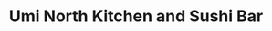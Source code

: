---
layout: place
title: "Umi North Kitchen and Sushi Bar"
permalink: /washington/spokane/umi-north-kitchen-and-sushi-bar.html
stateAbbr: WA
stateName: Washington
cityName: Spokane
seo:
  name: "Umi North Kitchen and Sushi Bar"
  type: Restaurant
  links: https://umispokane.com/
description: "Looking for sushi in Spokane, Washington? Check out Umi North Kitchen and Sushi Bar for a delightful Japanese dining experience. Enjoy a variety of sushi and..."
place_id: ChIJY-G0-WgdnlQRoc8HK9rLemU
photos:
  - name: >-
      places/ChIJY-G0-WgdnlQRoc8HK9rLemU/photos/AeeoHcIf-QB7k7bUH5vBo5wXTLzYWv9Ca4F_ePRRDfGFn4MiiXZr9sZjCn--EBCBBlQZ47q4NlRJb5Kj0Kl1EH63gnzVFlzagAXj1jg5C1CXD4XtSLDPNlBcN6SBJDJXcCsLJFkSDcCB_jAX9pOuY0PhbLN1dOskHRAc6p9W-QPyxbK1ddiv9lAp2aJiqF8vcTsK6VB-5r8hbcjysQ1_R6ixd1b6E6wZvrz7c9N3shzZodsaCifH8qkBAfZuRC4iW4coFaBD4Ko7_s0aOiu2RYlITSHA0RlFO2VghPYKK7_4VK1u3g
    widthPx: 3024
    heightPx: 4032
    authorAttributions:
      - displayName: Umi North Kitchen and Sushi Bar
        uri: https://maps.google.com/maps/contrib/112521193817652678069
        photoUri: >-
          https://lh3.googleusercontent.com/a-/ALV-UjUIeJLVyOn5dH2-Bc9wY6m96UCB43oqL-7j7Fm2x75ZlnZSx0E=s100-p-k-no-mo
    flagContentUri: >-
      https://www.google.com/local/imagery/report/?cb_client=maps_api_places.places_api&image_key=!1e10!2sAF1QipOfvVb7sbeVO2RjivqCwNzDpIqyt1zH6gQED9tE&hl=en-US
    googleMapsUri: >-
      https://www.google.com/maps/place//data=!3m4!1e2!3m2!1sAF1QipOfvVb7sbeVO2RjivqCwNzDpIqyt1zH6gQED9tE!2e10!4m2!3m1!1s0x549e1d68f9b4e163:0x657acbda2b07cfa1
  - name: >-
      places/ChIJY-G0-WgdnlQRoc8HK9rLemU/photos/AeeoHcJw9o2yDK8txF0AuuF_mZEritn3-3ybojqQyKBDDSY8SF6GdMe122mHzl2Yqu4198JXL0m-HNngx3NGL63WlEtBpeA6ZVSOr_fbkhAP5HFsQihyJWaE1E3tRtLEGb_YceOE1cXUNYjNoGzXP-gVKilbU6qG-wBF4hYNIcI5SEC7b4lpmaUg3mkjxVgDTt3-DIqCghbeM0r1j0H3XhkG31szs7xOT16uVkvEzAN204QGF--WHqI_v9yIQ8zbO-xrqNexKbhixHhHaeN7eed0f8LjOK0QExGyIcXP1b6olHieag
    widthPx: 3831
    heightPx: 4788
    authorAttributions:
      - displayName: Umi North Kitchen and Sushi Bar
        uri: https://maps.google.com/maps/contrib/112521193817652678069
        photoUri: >-
          https://lh3.googleusercontent.com/a-/ALV-UjUIeJLVyOn5dH2-Bc9wY6m96UCB43oqL-7j7Fm2x75ZlnZSx0E=s100-p-k-no-mo
    flagContentUri: >-
      https://www.google.com/local/imagery/report/?cb_client=maps_api_places.places_api&image_key=!1e10!2sAF1QipOxYowEAWfJbOps5gPphdI9GXJ-P_j-Sw5hLa1s&hl=en-US
    googleMapsUri: >-
      https://www.google.com/maps/place//data=!3m4!1e2!3m2!1sAF1QipOxYowEAWfJbOps5gPphdI9GXJ-P_j-Sw5hLa1s!2e10!4m2!3m1!1s0x549e1d68f9b4e163:0x657acbda2b07cfa1
  - name: >-
      places/ChIJY-G0-WgdnlQRoc8HK9rLemU/photos/AeeoHcJO5apFDXu1QQsL-zON5vzOY1xIasIX9VhHHN6lymbXfqIrzeof5YcrLpm7xi7SHhryfey45103qbg860bApvkZMizrMvFyrtLXo8Mm01k5uCf5psE7id867FzNFpOCMNYkSP5T5VLqsNa_0PUjuZ8UI5mGE8eyk25-Z9MOPUlQJ1WBxpYIAZ9jwKkjTTvZ86Uy8ErikeWtMs9i2_I0KdvOgrps7HhWUbRSXxQpaZ-ukCMj9VrvMP_jd85USX7q2FsGdaIUKRusq561Dsr1B2DvwgfBsaYa8e77IV874evixY8gyATLcJlepkMDUPz1PNS6v2_iPdvnC9zbjya_fyRJQQvnSqt3WdYgTadNRpWwEJgwJzpKKRrBsB4f-0WRrz4Kjnx59G5vOLDat6qI0538yUzkFKx1liNb83xfTcmP2kkVUq0nrt2INFrEOiQU
    widthPx: 4000
    heightPx: 1848
    authorAttributions:
      - displayName: Alaina Danae
        uri: https://maps.google.com/maps/contrib/104510833077530952889
        photoUri: >-
          https://lh3.googleusercontent.com/a-/ALV-UjUC8JzagLv4mYyBjfvR5UKRHqFehIvKBlZo7pqU04QsgaNtuaVk=s100-p-k-no-mo
    flagContentUri: >-
      https://www.google.com/local/imagery/report/?cb_client=maps_api_places.places_api&image_key=!1e10!2sCIABIhAGbyfQ8wtcCmf0iDsAAs9q&hl=en-US
    googleMapsUri: >-
      https://www.google.com/maps/place//data=!3m4!1e2!3m2!1sCIABIhAGbyfQ8wtcCmf0iDsAAs9q!2e10!4m2!3m1!1s0x549e1d68f9b4e163:0x657acbda2b07cfa1
  - name: >-
      places/ChIJY-G0-WgdnlQRoc8HK9rLemU/photos/AeeoHcJxikVQiXQaH4ip7lxQlpasztxt4LiRasP1hakJ940yxGOUlVFEbW3qjHOLyFQPO7h6KqAJG686WcYbgDdEirNi2FwxO2UiGXmtRNydfZat7HOoIj_pNSVU-qp4rZ6b58dLQmr1bmZHgDFrxZTOMr9Zp8nn1WIEkkVVxoYsebzD64S25Mp9MAC7rFw1K_vrXTkB1Nl_fznmBdY_HoZ27DEHNoxyDccl9kwvpM6ckg2vDMfxXnUuGbySPvOT2inRqMmIp-Fm_rnnBWsewGJ-u4B1gfD06Wd4NpNFvEe77u-7I9DA1OerLQCcZUy_akP3Vx8F2yQez7Uf-kURFYqeR8Qe35-MZZHedTDLkiNkMcy755dqa_0dQ-QkoD_C0EBTB0lUjf1uTu-N1emi8mKNhTSE1YndOfnsRXe4ndYwcBLzeQ
    widthPx: 3472
    heightPx: 4624
    authorAttributions:
      - displayName: Marina Aniram
        uri: https://maps.google.com/maps/contrib/104883892880054387124
        photoUri: >-
          https://lh3.googleusercontent.com/a/ACg8ocLROw1THhjyP6JvIMBUpXBU9rFcgWBiSH-e0p1f3F3bAnPuNA=s100-p-k-no-mo
    flagContentUri: >-
      https://www.google.com/local/imagery/report/?cb_client=maps_api_places.places_api&image_key=!1e10!2sCIHM0ogKEICAgMDg-bjgTQ&hl=en-US
    googleMapsUri: >-
      https://www.google.com/maps/place//data=!3m4!1e2!3m2!1sCIHM0ogKEICAgMDg-bjgTQ!2e10!4m2!3m1!1s0x549e1d68f9b4e163:0x657acbda2b07cfa1
  - name: >-
      places/ChIJY-G0-WgdnlQRoc8HK9rLemU/photos/AeeoHcK_QTpPf8eMBdpe4oDIs2nYeziQjyF3-4Lusm4N7J3N1bmrEYeKlFDiiGyTrZ1b8FKeNgXNnGpFbGg1k3S88uynMto7EBjf6EcfEOSE3GiSnPhU-S5uvOyIqhKCDOQo4IT1FpV7pfOGLa3KrBI6sXPRg_sVhjBR2mB3B221UUyz-yl_VmAGkPchQ1vyZ3FoLBJZ35QWpowbSBjZ-Jmrf4ARvUiAfBTnyJvNZuv7MCl3Nfuw8K7t2MsFUteQcfWrYTd6rPZgNdi3i4JpJchNoYd1GngtbxvF1EnvweAX9muP6m5GS5QWJLi0AjyJJcp65Z-fD7S1GkFYt8iQS5q0EQ3fS7--0wlEaiHWzTeclWVAj2Qv3B5RdfyyhcwcUUE9E8llYcsNalx1kLb4-MTqmQqLobSuKmQy5Adoe3Ixc6s
    widthPx: 3024
    heightPx: 4032
    authorAttributions:
      - displayName: Jen B
        uri: https://maps.google.com/maps/contrib/113699806659399754581
        photoUri: >-
          https://lh3.googleusercontent.com/a/ACg8ocJPcfBuxhW4s9OpNZi2FQAXt3cOuEibk53--SMUXUDLnS_6N9dH=s100-p-k-no-mo
    flagContentUri: >-
      https://www.google.com/local/imagery/report/?cb_client=maps_api_places.places_api&image_key=!1e10!2sCIHM0ogKEICAgIDj3pfyRA&hl=en-US
    googleMapsUri: >-
      https://www.google.com/maps/place//data=!3m4!1e2!3m2!1sCIHM0ogKEICAgIDj3pfyRA!2e10!4m2!3m1!1s0x549e1d68f9b4e163:0x657acbda2b07cfa1
  - name: >-
      places/ChIJY-G0-WgdnlQRoc8HK9rLemU/photos/AeeoHcJlFYl955uRqbXNvh9BD51e5rqakNBRV3JyLjYeoJL5oNZE7Qp3PCf77XLc7SPb_e-AKwEmW68KmimGATB6rp6a_s_VyVufE-ED5wpDH-iaBRfh5-cLmnKCDSeTJgAhXS1cyVEHKkFBkTV-WVxcYniWPwZzSnce_05JvLuoyNt4TGF6-w0qVt8_0YyWNzb-I2xE5sYqErBWFkS68AikIhT8xJDVt4WHMXhyxpoqBKXwU9hSrL2gP_f0J3HxOAU6f9w4kgr2g8ZIy4yA8-hhOwTnoAInetY9iPyIbdLWgmO_5PHr9Np5IVzOevl3xd7vsq3MgnH0HuwKLDZ0ALMJtSLTRe0WhLplKYTpxFI2pqSVF7wpP-Jbswp_0my7BAmiaYv1kBMobctWJBdBTn7CFEvWxbnF_HfBIZp90E62Iyg
    widthPx: 3024
    heightPx: 4032
    authorAttributions:
      - displayName: ZT W
        uri: https://maps.google.com/maps/contrib/100391547139246317330
        photoUri: >-
          https://lh3.googleusercontent.com/a-/ALV-UjWapeGizfGWqoAvHfR1nno4s4_2o077XsM4ClynosirlZvEIC83=s100-p-k-no-mo
    flagContentUri: >-
      https://www.google.com/local/imagery/report/?cb_client=maps_api_places.places_api&image_key=!1e10!2sCIHM0ogKEICAgMCAmubrAQ&hl=en-US
    googleMapsUri: >-
      https://www.google.com/maps/place//data=!3m4!1e2!3m2!1sCIHM0ogKEICAgMCAmubrAQ!2e10!4m2!3m1!1s0x549e1d68f9b4e163:0x657acbda2b07cfa1
  - name: >-
      places/ChIJY-G0-WgdnlQRoc8HK9rLemU/photos/AeeoHcIZOkcJTuX-CwC9LBU0-OxqAoH74AyqKkTeokl1P4Os7wctbIJ2ZGJbPDdUJnwtz7cOVrOU2HgsRzoB1w7jQESsVAdtaTbZs1zwKcV36F45HwbS9TbmfplzUUarUknDQ6eJNGZVjQIdcUjAnJ8FF8LGJoGXYaOdmLNVLVgnyTUkC5jvRXM6D7VpO7IaTA2RwMRN5a3-C7Zq5V8nCe63r9phHuMX_qfv2DlGfD4U_ErhIBXo1OpYMdvs-hmkFvrc9zjNupln_sbPBUsRjvH2bHneYY4u60n5Q4IPXmt85w3LB9qT8o62WohTaQ-h2IIzP9AZQ-Mud9EUgoIjP2xowKNeEdWugnx5uwWNOAObvTiF8Cl0GebzufH7zb87m9tCSyxwooanuWd3BKBKbDnb92vVHF1rF9AYMDhAV67IaCGa9Kk
    widthPx: 3274
    heightPx: 2801
    authorAttributions:
      - displayName: Jen B
        uri: https://maps.google.com/maps/contrib/113699806659399754581
        photoUri: >-
          https://lh3.googleusercontent.com/a/ACg8ocJPcfBuxhW4s9OpNZi2FQAXt3cOuEibk53--SMUXUDLnS_6N9dH=s100-p-k-no-mo
    flagContentUri: >-
      https://www.google.com/local/imagery/report/?cb_client=maps_api_places.places_api&image_key=!1e10!2sCIHM0ogKEICAgIDj3pfyhAE&hl=en-US
    googleMapsUri: >-
      https://www.google.com/maps/place//data=!3m4!1e2!3m2!1sCIHM0ogKEICAgIDj3pfyhAE!2e10!4m2!3m1!1s0x549e1d68f9b4e163:0x657acbda2b07cfa1
  - name: >-
      places/ChIJY-G0-WgdnlQRoc8HK9rLemU/photos/AeeoHcLUgBBYW25LY7wT8B_f1AU8j0nTigcSkTTEtiER_067rBhgE4ndruCYUHKfoM5dFvqyoavdo_ExmuTUI2o1CB7WjMjHXdEKq3DpcCDNZTj7T6tdyj3tE8Xn_njyMU7IeqKoasSgkIwMaEkMRO_s_LQsHew3zQ6D7cpzVCusUsn63x4gct3W2wX91DY56uRe78LrUzYn3T3y3UF0xH7g1BEKzcFlPWE0P5Nr6ADvd3IClc6-3D0Ijiqwo8hTxQbN-D-MhC6nzk4gF8BYFErSMkycaYFNVQP58s5FpxsIc5O69Q
    widthPx: 4800
    heightPx: 3255
    authorAttributions:
      - displayName: Umi North Kitchen and Sushi Bar
        uri: https://maps.google.com/maps/contrib/112521193817652678069
        photoUri: >-
          https://lh3.googleusercontent.com/a-/ALV-UjUIeJLVyOn5dH2-Bc9wY6m96UCB43oqL-7j7Fm2x75ZlnZSx0E=s100-p-k-no-mo
    flagContentUri: >-
      https://www.google.com/local/imagery/report/?cb_client=maps_api_places.places_api&image_key=!1e10!2sAF1QipOtajl0saZxnX0bugbzI8DMvqkEvDFrkbm4DrnY&hl=en-US
    googleMapsUri: >-
      https://www.google.com/maps/place//data=!3m4!1e2!3m2!1sAF1QipOtajl0saZxnX0bugbzI8DMvqkEvDFrkbm4DrnY!2e10!4m2!3m1!1s0x549e1d68f9b4e163:0x657acbda2b07cfa1
  - name: >-
      places/ChIJY-G0-WgdnlQRoc8HK9rLemU/photos/AeeoHcJPscbhBaoBZMT2PXhY_ERTfOiDfJdkzEwFWwuU2HupgjFPMoIruqPZ5jVfPlUDr_-xKRdjWoAjGoB2sbDEdRFPScP_0p3aFVVva_bhk3dh4H_a4SMSEeCXY1vpSkIzGICBl2nLtbc5owl7j1CukIVnnBiMa1QDJdAUY35EsAsx-B8cLyvJl8igMLpOmijBxKuYjVG_rkOI4toFNMQ2kNPL_W0ZpBexUVWFLVwTIF_nlko0LXZzgMVllgUr7iBUjetBI2To1uLhtbJZ-_HoCjUAG6oybJBL_CU8Xp5HaR-DEA
    widthPx: 4800
    heightPx: 3200
    authorAttributions:
      - displayName: Umi North Kitchen and Sushi Bar
        uri: https://maps.google.com/maps/contrib/112521193817652678069
        photoUri: >-
          https://lh3.googleusercontent.com/a-/ALV-UjUIeJLVyOn5dH2-Bc9wY6m96UCB43oqL-7j7Fm2x75ZlnZSx0E=s100-p-k-no-mo
    flagContentUri: >-
      https://www.google.com/local/imagery/report/?cb_client=maps_api_places.places_api&image_key=!1e10!2sAF1QipMbywYN_wCnSMwN7zFRhKnzlur60eqzsQqkQbQo&hl=en-US
    googleMapsUri: >-
      https://www.google.com/maps/place//data=!3m4!1e2!3m2!1sAF1QipMbywYN_wCnSMwN7zFRhKnzlur60eqzsQqkQbQo!2e10!4m2!3m1!1s0x549e1d68f9b4e163:0x657acbda2b07cfa1
  - name: >-
      places/ChIJY-G0-WgdnlQRoc8HK9rLemU/photos/AeeoHcLk67A_ua1T7cs2qWwFj2ybPJQC5ksZOYeraBlsrreko9sWvJaR24xexPx1BQVn-lBGp520AxCpzIHNWfll1q-XyIPYBIW88yseiz8BSvTrjoS8E4f6UIzoBcnX-GNl-vY3pYMpx2aFmnviA8mIrvNl9HfOj3HXT15-VcZZdAjOt1ll8fqVeZqAlG2nB9J17-eIrVq_MUxvLhn9IVcaMogPuFjCvzAL49t6C3LXE8gSr09QdgceMvGWC5RIPkT2xUWasy_7wf392qzCBWkCdf02JFiRY3yqb2X06jszavo1k7k85VsGeh-WxZ3c7rZLGbbCmkj6OweZldkrHSPJWU2fjRxMN6iILgomJRyjThiHw8yrVrY-W9nNLxOMLq7day-femkSbeJvYG-k7GxUtbdXI0IL3-m0ZaunMQBHdJ73C6SJ
    widthPx: 4800
    heightPx: 3600
    authorAttributions:
      - displayName: Ty Hall
        uri: https://maps.google.com/maps/contrib/102920338508439662165
        photoUri: >-
          https://lh3.googleusercontent.com/a-/ALV-UjXfMWlenlWsgH7B_C_RccgFBVRrvdCUP77u_oUrDGNzdLT6tnXb=s100-p-k-no-mo
    flagContentUri: >-
      https://www.google.com/local/imagery/report/?cb_client=maps_api_places.places_api&image_key=!1e10!2sCIHM0ogKEICAgICX6Zbl9gE&hl=en-US
    googleMapsUri: >-
      https://www.google.com/maps/place//data=!3m4!1e2!3m2!1sCIHM0ogKEICAgICX6Zbl9gE!2e10!4m2!3m1!1s0x549e1d68f9b4e163:0x657acbda2b07cfa1
address: 10208 N Division St, Spokane, WA 99218, USA
street: 10208 N Division St
city: Spokane
state: WA
zip: '99218'
country: USA
neighborhood: null
latitude: '47.750415'
longitude: '-117.409830'
accessibility_options:
  wheelchairAccessibleParking: true
  wheelchairAccessibleEntrance: true
  wheelchairAccessibleRestroom: true
  wheelchairAccessibleSeating: true
business_status: OPERATIONAL
name: Umi North Kitchen and Sushi Bar
google_maps_links:
  directionsUri: >-
    https://www.google.com/maps/dir//''/data=!4m7!4m6!1m1!4e2!1m2!1m1!1s0x549e1d68f9b4e163:0x657acbda2b07cfa1!3e0
  placeUri: https://maps.google.com/?cid=7312381082874662817
  writeAReviewUri: >-
    https://www.google.com/maps/place//data=!4m3!3m2!1s0x549e1d68f9b4e163:0x657acbda2b07cfa1!12e1
  reviewsUri: >-
    https://www.google.com/maps/place//data=!4m4!3m3!1s0x549e1d68f9b4e163:0x657acbda2b07cfa1!9m1!1b1
  photosUri: >-
    https://www.google.com/maps/place//data=!4m3!3m2!1s0x549e1d68f9b4e163:0x657acbda2b07cfa1!10e5
primary_type: Restaurant
opening_hours:
  regular: null
  current: null
secondary_opening_hours:
  regular:
    weekdayDescriptions: null
    type: null
  current:
    weekdayDescriptions: null
    type: null
phone: (509) 315-9931
price_level: PRICE_LEVEL_MODERATE
price_range: $20 &ndash; $30
rating: '4.4'
rating_count: 115
website: https://umispokane.com/
reviews: null
parking_options: null
payment_options: null
allow_dogs: null
curbside_pickup: null
delivery: null
dine_in: null
good_for_children: null
good_for_groups: null
good_for_sports: null
live_music: null
menu_for_children: null
outdoor_seating: null
reservable: null
restroom: null
serves_beer: null
serves_breakfast: null
serves_brunch: null
serves_cocktails: null
serves_coffee: null
serves_dinner: null
serves_dessert: null
serves_lunch: null
serves_vegetarian_food: null
serves_wine: null
takeout: null
summary: null

---